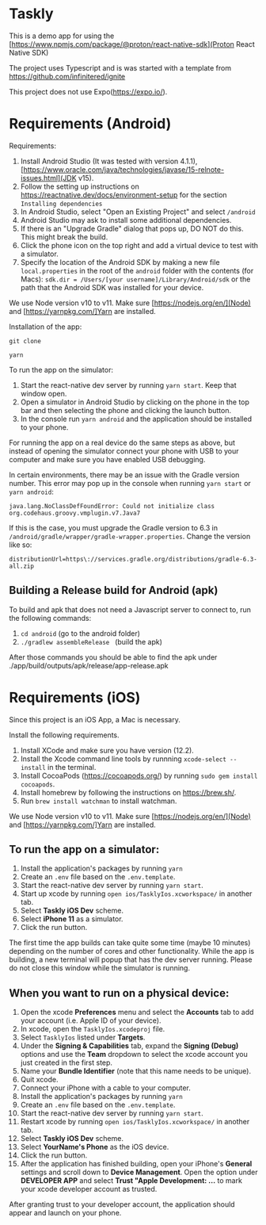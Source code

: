 # Taskly

This is a demo app for using the [https://www.npmjs.com/package/@proton/react-native-sdk](Proton React Native SDK)

The project uses Typescript and is was started with a template from https://github.com/infinitered/ignite

This project does not use Expo(https://expo.io/).

# Requirements (Android)

Requirements:

1. Install Android Studio (It was tested with version 4.1.1), [https://www.oracle.com/java/technologies/javase/15-relnote-issues.html](JDK v15).
2. Follow the setting up instructions on https://reactnative.dev/docs/environment-setup for the section `Installing dependencies`
3. In Android Studio, select "Open an Existing Project" and select `/android`
4. Android Studio may ask to install some additional dependencies.
5. If there is an "Upgrade Gradle" dialog that pops up, DO NOT do this. This might break the build.
6. Click the phone icon on the top right and add a virtual device to test with a simulator.
7. Specify the location of the Android SDK by making a new file `local.properties` in the root of the `android` folder with the contents (for Macs): `sdk.dir = /Users/[your username]/Library/Android/sdk` or the path that the Android SDK was installed for your device.

We use Node version v10 to v11. Make sure [https://nodejs.org/en/](Node) and [https://yarnpkg.com/]Yarn are installed.

Installation of the app:

`git clone`

`yarn`

To run the app on the simulator:

1. Start the react-native dev server by running `yarn start`. Keep that window open.
2. Open a simulator in Android Studio by clicking on the phone in the top bar and then selecting the phone and clicking the launch button.
3. In the console run `yarn android` and the application should be installed to your phone.

For running the app on a real device do the same steps as above, but instead of opening the simulator connect your phone with USB to your computer and make sure you have enabled USB debugging.

In certain environments, there may be an issue with the Gradle version number. This error may pop up in the console when running `yarn start` or `yarn android`: 
```
java.lang.NoClassDefFoundError: Could not initialize class org.codehaus.groovy.vmplugin.v7.Java7
```

If this is the case, you must upgrade the Gradle version to 6.3 in `/android/gradle/wrapper/gradle-wrapper.properties`. Change the version like so:
```
distributionUrl=https\://services.gradle.org/distributions/gradle-6.3-all.zip
```

## Building a Release build for Android (apk)

To build and apk that does not need a Javascript server to connect to, run the following commands:

1. `cd android` (go to the android folder)
2.  `./gradlew assembleRelease ` (build the apk)

After those commands you should be able to find the apk under ./app/build/outputs/apk/release/app-release.apk


# Requirements (iOS)

Since this project is an iOS App, a Mac is necessary.

Install the following requirements.

1. Install XCode and make sure you have version (12.2).
2. Install the Xcode command line tools by runnning `xcode-select --install` in the terminal.
3. Install CocoaPods (https://cocoapods.org/) by running `sudo gem install cocoapods`.
4. Install homebrew by following the instructions on https://brew.sh/.
5. Run `brew install watchman` to install watchman.

We use Node version v10 to v11. Make sure [https://nodejs.org/en/](Node) and [https://yarnpkg.com/]Yarn are installed.

## To run the app on a simulator:

1. Install the application's packages by running `yarn`
2. Create an `.env` file based on the `.env.template`.
3. Start the react-native dev server by running `yarn start`.
4. Start up xcode by running `open ios/TasklyIos.xcworkspace/` in another tab.
5. Select **Taskly iOS Dev** scheme.
6. Select **iPhone 11** as a simulator.
7. Click the run button.

The first time the app builds can take quite some time (maybe 10 minutes) depending on the number of cores and other functionality. While the app is building, a new terminal will popup that has the dev server running. Please do not close this window while the simulator is running.

## When you want to run on a physical device:

1. Open the xcode **Preferences** menu and select the **Accounts** tab to add your account (i.e. Apple ID of your device).
2. In xcode, open the `TasklyIos.xcodeproj` file.
3. Select `TasklyIos` listed under **Targets**.
4. Under the **Signing & Capabilities** tab, expand the **Signing (Debug)** options and use the **Team** dropdown to select the xcode account you just created in the first step.
5. Name your **Bundle Identifier** (note that this name needs to be unique).
6. Quit xcode.
7. Connect your iPhone with a cable to your computer.
8. Install the application's packages by running `yarn`
9. Create an `.env` file based on the `.env.template`.
10. Start the react-native dev server by running `yarn start`.
11. Restart xcode by running `open ios/TasklyIos.xcworkspace/` in another tab.
12. Select **Taskly iOS Dev** scheme.
13. Select **YourName's Phone** as the iOS device.
14. Click the run button.
15. After the application has finished building, open your iPhone's **General** settings and scroll down to **Device Management**. Open the option under **DEVELOPER APP** and select **Trust "Apple Development: ...** to mark your xcode developer account as trusted.

After granting trust to your developer account, the application should appear and launch on your phone.
